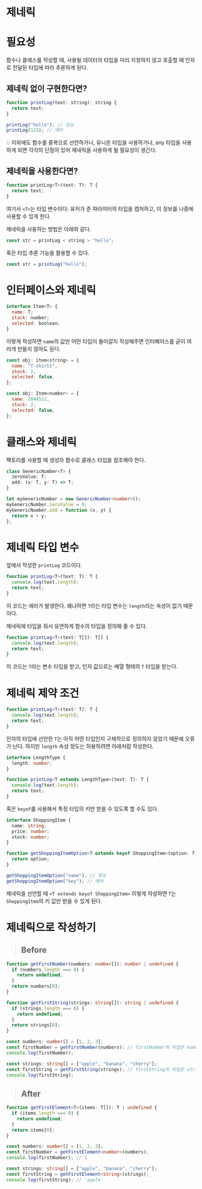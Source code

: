 # 제네릭

# 필요성

함수나 클래스를 작성할 때, 사용될 데이터의 타입을 미리 지정하지 않고 호출할 때 인자로 전달된 타입에 따라 추론하게 된다.

## 제네릭 없이 구현한다면?

```jsx
function printLog(text: string): string {
  return text;
}

printLog("hello"); // 정상
printLog(123); // 에러
```

<aside>
💡 이외에도 함수를 중복으로 선언하거나, 유니온 타입을 사용하거나, any 타입을 사용하게 되면 각각의 단점이 있어 제네릭을 사용하게 될 필요성이 생긴다.

</aside>

## 제네릭을 사용한다면?

```jsx
function printLog<T>(text: T): T {
  return text;
}
```

여기서 `<T>`는 타입 변수이다. 유저가 준 파라미터의 타입을 캡처하고, 이 정보를 나중에 사용할 수 있게 한다.

제네릭을 사용하는 방법은 아래와 같다.

```jsx
const str = printLog < string > "hello";
```

혹은 타입 추론 기능을 활용할 수 있다.

```jsx
const str = printLog("hello");
```

# 인터페이스와 제네릭

```jsx
interface Item<T> {
  name: T;
  stack: number;
  selected: boolean;
}
```

이렇게 작성하면 `name`의 값만 어떤 타입이 들어갈지 작성해주면 인터페이스를 굳이 여러개 만들지 않아도 된다.

```jsx
const obj: item<string> = {
  name: "T-shirts",
  stock: 2,
  selected: false,
};

const obj: Item<number> = {
  name: 2044512,
  stock: 2,
  selected: false,
};
```

# 클래스와 제네릭

팩토리를 사용할 때 생성자 함수로 클래스 타입을 참조해야 한다.

```ts
class GenericNumber<T> {
  zeroValue: T;
  add: (x: T, y: T) => T;
}

let myGenericNumber = new GenericNumber<number>();
myGenericNumber.zeroValue = 0;
myGenericNumber.add = function (x, y) {
  return x + y;
};
```

# 제네릭 타입 변수

앞에서 작성한 `printLog` 코드이다.

```ts
function printLog<T>(text: T): T {
  console.log(text.length);
  return text;
}
```

이 코드는 에러가 발생한다. 왜냐하면 `T`라는 타입 변수는 `length`라는 속성이 없기 때문이다.

제네릭에 타입을 줘서 유연하게 함수의 타입을 정의해 줄 수 있다.

```ts
function printLog<T>(text: T[]): T[] {
  console.log(text.length);
  return text;
}
```

이 코드는 `T`라는 변수 타입을 받고, 인자 값으로는 배열 형태의 `T` 타입을 받는다.

# 제네릭 제약 조건

```ts
function printLog<T>(text: T): T {
  console.log(text.length);
  return text;
}
```

인자의 타입에 선언한 `T`는 아직 어떤 타입인지 구체적으로 정의하지 않았기 때문에 오류가 난다. 하지만 `length` 속성 정도는 허용하려면 아래처럼 작성한다.

```ts
interface LengthType {
  length: number;
}

function printLog<T extends LengthType>(text: T): T {
  console.log(text.length);
  return text;
}
```

혹은 `keyof`를 사용해서 특정 타입의 키만 받을 수 있도록 할 수도 있다.

```ts
interface ShoppingItem {
  name: string;
  price: number;
  stock: number;
}

function getShoppingItemOption<T extends keyof ShoppingItem>(option: T): T {
  return option;
}

getShoppingItemOption("name"); // 정상
getShoppingItemOption("key"); // 에러
```

제네릭을 선언할 때 `<T extends keyof ShoppingItem>` 이렇게 작성하면 `T`는 `ShoppingItem`의 키 값만 받을 수 있게 된다.

# 제네릭으로 작성하기

> ## Before

```ts
function getFirstNumber(numbers: number[]): number | undefined {
  if (numbers.length === 0) {
    return undefined;
  }
  return numbers[0];
}

function getFirstString(strings: string[]): string | undefined {
  if (strings.length === 0) {
    return undefined;
  }
  return strings[0];
}

const numbers: number[] = [1, 2, 3];
const firstNumber = getFirstNumber(numbers); // firstNumber의 타입은 number | undefined입니다.
console.log(firstNumber);

const strings: string[] = ["apple", "banana", "cherry"];
const firstString = getFirstString(strings); // firstString의 타입은 string | undefined입니다.
console.log(firstString);
```

> ## After

```ts
function getFirstElement<T>(items: T[]): T | undefined {
  if (items.length === 0) {
    return undefined;
  }
  return items[0];
}

const numbers: number[] = [1, 2, 3];
const firstNumber = getFirstElement<number>(numbers);
console.log(firstNumber); // 1

const strings: string[] = ["apple", "banana", "cherry"];
const firstString = getFirstElement<string>(strings);
console.log(firstString); // 'apple'
```
